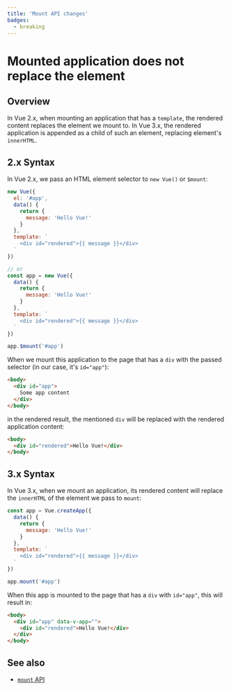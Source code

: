 ```yaml
---
title: 'Mount API changes'
badges:
  - breaking
---
```


# Mounted application does not replace the element <MigrationBadges :badges="$frontmatter.badges" />

## Overview

In Vue 2.x, when mounting an application that has a `template`, the rendered content replaces the element we mount to. In Vue 3.x, the rendered application is appended as a child of such an element, replacing element's `innerHTML`.

## 2.x Syntax

In Vue 2.x, we pass an HTML element selector to `new Vue()` or `$mount`:

```js
new Vue({
  el: '#app',
  data() {
    return {
      message: 'Hello Vue!'
    }
  },
  template: `
    <div id="rendered">{{ message }}</div>
  `
})

// or
const app = new Vue({
  data() {
    return {
      message: 'Hello Vue!'
    }
  },
  template: `
    <div id="rendered">{{ message }}</div>
  `
})

app.$mount('#app')
```

When we mount this application to the page that has a `div` with the passed selector (in our case, it's `id="app"`):

```html
<body>
  <div id="app">
    Some app content
  </div>
</body>
```

in the rendered result, the mentioned `div` will be replaced with the rendered application content:

```html
<body>
  <div id="rendered">Hello Vue!</div>
</body>
```

## 3.x Syntax

In Vue 3.x, when we mount an application, its rendered content will replace the `innerHTML` of the element we pass to `mount`:

```js
const app = Vue.createApp({
  data() {
    return {
      message: 'Hello Vue!'
    }
  },
  template: `
    <div id="rendered">{{ message }}</div>
  `
})

app.mount('#app')
```

When this app is mounted to the page that has a `div` with `id="app"`, this will result in:

```html
<body>
  <div id="app" data-v-app="">
    <div id="rendered">Hello Vue!</div>
  </div>
</body>
```

## See also

- [`mount` API](/api/application-api.html#mount)
